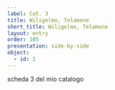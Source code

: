 ```yaml
---
label: Cat. 3
title: Wiligelmo, Telamone
short_title: Wiligelmo, Telamone
layout: entry
order: 105
presentation: side-by-side
object:
  - id: 2
---
```


scheda 3 del mio catalogo
